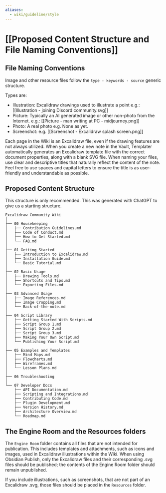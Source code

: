 ```yaml
---
aliases:
  - wiki/guideline/style
---
```

# [[Proposed Content Structure and File Naming Conventions]]

## File Naming Conventions
Image and other resource files follow the `type - keywords - source` generic structure.

Types are:
- Illustration: Excalidraw drawings used to illustrate a point e.g.: [[Illustration - joining Discord community.svg]]
- Picture: Typically an AI generated image or other non-photo from the Internet. e.g.: [[Picture - man writing at PC - midjourney.png]]
- Photo: A real photo e.g. None as yet.
- Screenshot: e.g. [[Screenshot - Excalidraw splash screen.png]]

Each page in the Wiki is an Excalidraw file, even if the drawing features are not always utilized. When you create a new note in the Vault, Templater automatically generates an Excalidraw template file with the correct document properties, along with a blank SVG file. When naming your files, use clear and descriptive titles that naturally reflect the content of the note. Feel free to use spaces and capital letters to ensure the title is as user-friendly and understandable as possible.​

## Proposed Content Structure
This structure is only recommended. This was generated with ChatGPT to give us a starting structure.

```
Excalidraw Community Wiki
│
├── 00 Housekeeping
│   ├── Contribution Guidelines.md
│   ├── Code of Conduct.md
│   ├── How to Get Started.md
│   └── FAQ.md
│
├── 01 Getting Started
│   ├── Introduction to Excalidraw.md
│   ├── Installation Guide.md
│   └── Basic Tutorial.md
│
├── 02 Basic Usage
│   ├── Drawing Tools.md
│   ├── Shortcuts and Tips.md
│   └── Exporting Files.md
│
├── 03 Advanced Usage
│   ├── Image References.md
│   ├── Image Cropping.md
│   └── Back-of-the-note.md
│
├── 04 Script Library
│   ├── Getting Started With Scripts.md
│   ├── Script Group 1.md
│   ├── Script Group 2.md
│   ├── Script Group 3.md
│   ├── Making Your Own Script.md
│   └── Publishing Your Script.md
│
├── 05 Examples and Templates
│   ├── Mind Maps.md
│   ├── Flowcharts.md
│   ├── Wireframes.md
│   └── Lesson Plans.md
│
├── 06 Troubleshooting
│
└── 07 Developer Docs
    ├── API Documentation.md
    ├── Scripting and Integrations.md    
    ├── Contributing Code.md
    ├── Plugin Development.md
    ├── Version History.md
    ├── Architecture Overview.md
    └── Roadmap.md
```

## The Engine Room and the Resources folders
The `Engine Room` folder contains all files that are not intended for publication. This includes templates and attachments, such as icons and images, used in Excalidraw illustrations within the Wiki. When using Obsidian Publish, only the Excalidraw files and their corresponding .svg files should be published; the contents of the Engine Room folder should remain unpublished. 

If you include illustrations, such as screenshots, that are not part of an Excalidraw .svg, those files should be placed in the `Resources` folder.